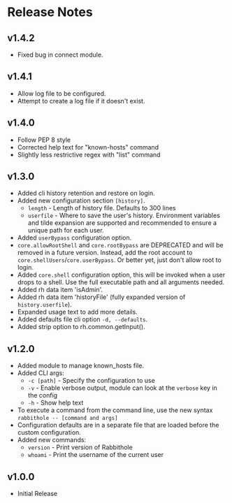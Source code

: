 # Release Notes

## v1.4.2

- Fixed bug in connect module.

## v1.4.1

- Allow log file to be configured.
- Attempt to create a log file if it doesn't exist.

## v1.4.0

- Follow PEP 8 style
- Corrected help text for "known-hosts" command
- Slightly less restrictive regex with "list" command

## v1.3.0

- Added cli history retention and restore on login.
- Added new configuration section `[history]`.
    - `length` - Length of history file. Defaults to 300 lines
    - `userfile` - Where to save the user's history. Environment variables and tilde expansion are supported and recommended to ensure a unique path for each user.
- Added `userBypass` configuration option.
- `core.allowRootShell` and `core.rootBypass` are DEPRECATED and will be removed in a future version. Instead, add the root account to `core.shellUsers`/`core.userBypass`. Or better yet, just don't allow root to login.
- Added `core.shell` configuration option, this will be invoked when a user drops to a shell. Use the full executable path and all arguments needed.
- Added rh data item 'isAdmin'.
- Added rh data item 'historyFile' (fully expanded version of `history.userfile`).
- Expanded usage text to add more details.
- Added defaults file cli option `-d, --defaults`.
- Added strip option to rh.common.getInput().


## v1.2.0

- Added module to manage known_hosts file.
- Added CLI args:
    - `-c [path]` - Specify the configuration to use
    - `-v` - Enable verbose output, module can look at the `verbose` key in the config
    - `-h` - Show help text
- To execute a command from the command line, use the new syntax `rabbithole -- [command and args]`
- Configuration defaults are in a separate file that are loaded before the custom configuration.
- Added new commands:
    - `version` - Print version of Rabbithole
    - `whoami` - Print the username of the current user

## v1.0.0

- Initial Release
